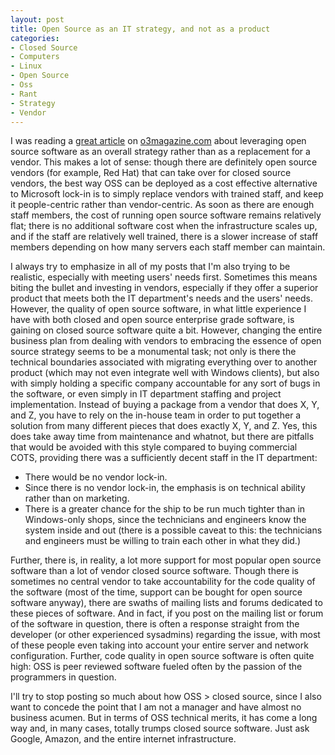 ```yaml
--- 
layout: post
title: Open Source as an IT strategy, and not as a product
categories:
- Closed Source
- Computers
- Linux
- Open Source
- Oss
- Rant
- Strategy
- Vendor
---
```

<p>I was reading a <a href="http://www.o3magazine.com/0/7.html">great article</a> on <a href="http://o3magazine.com">o3magazine.com</a> about leveraging open source software as an overall strategy rather than as a replacement for a vendor.  This makes a lot of sense: though there are definitely open source vendors (for example, Red Hat) that can take over for closed source vendors, the best way OSS can be deployed as a cost effective alternative to Microsoft lock-in is to simply replace vendors with trained staff, and keep it people-centric rather than vendor-centric.  As soon as there are enough staff members, the cost of running open source software remains relatively flat; there is no additional software cost when the infrastructure scales up, and if the staff are relatively well trained, there is a slower increase of staff members depending on how many servers each staff member can maintain.</p>
<p>I always try to emphasize in all of my posts that I'm also trying to be realistic, especially with meeting users' needs first.  Sometimes this means biting the bullet and investing in vendors, especially if they offer a superior product that meets both the IT department's needs and the users' needs.  However, the quality of open source software, in what little experience I have with both closed and open source enterprise grade software, is gaining on closed source software quite a bit.  However, changing the entire business plan from dealing with vendors to embracing the essence of open source strategy seems to be a monumental task; not only is there the technical boundaries associated with migrating everything over to another product (which may not even integrate well with Windows clients), but also with simply holding a specific company accountable for any sort of bugs in the software, or even simply in IT department staffing and project implementation.  Instead of buying a package from a vendor that does X, Y, and Z, you have to rely on the in-house team in order to put together a solution from many different pieces that does exactly X, Y, and Z.  Yes, this does take away time from maintenance and whatnot, but there are pitfalls that would be avoided with this style compared to buying commercial COTS, providing there was a sufficiently decent staff in the IT department:</p>
<ul>
<li>There would be no vendor lock-in.</li>
<li>Since there is no vendor lock-in, the emphasis is on technical ability rather than on marketing.</li>
<li>There is a greater chance for the ship to be run much tighter than in Windows-only shops, since the technicians and engineers know the system inside and out (there is a possible caveat to this: the technicians and engineers must be willing to train each other in what they did.)</li>
</ul>
<p>Further, there is, in reality, a lot more support for most popular open source software than a lot of vendor closed source software.  Though there is sometimes no central vendor to take accountability for the code quality of the software (most of the time, support can be bought for open source software anyway), there are swaths of mailing lists and forums dedicated to these pieces of software.  And in fact, if you post on the mailing list or forum of the software in question, there is often a response straight from the developer (or other experienced sysadmins) regarding the issue, with most of these people even taking into account your entire server and network configuration.  Further, code quality in open source software is often quite high: OSS is peer reviewed software fueled often by the passion of the programmers in question.</p>
<p>I'll try to stop posting so much about how OSS > closed source, since I also want to concede the point that I am not a manager and have almost no business acumen.  But in terms of OSS technical merits, it has come a long way and, in many cases, totally trumps closed source software.  Just ask Google, Amazon, and the entire internet infrastructure.</p>
